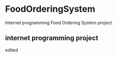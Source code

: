# FoodOrderingSystem
Internet programming Food Ordering System project
## internet programming project
edited